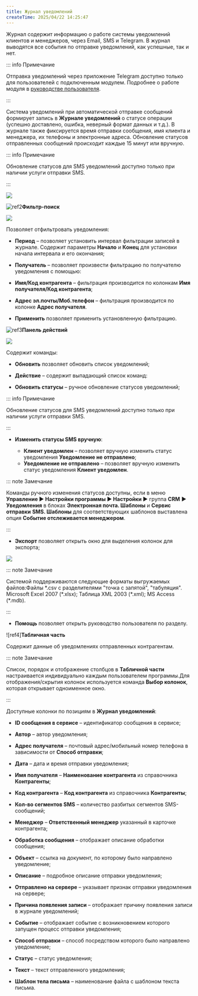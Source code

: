 ```yaml
---
title: Журнал уведомлений
createTime: 2025/04/22 14:25:47
---
```

Журнал содержит информацию о работе системы уведомлений клиентов и менеджеров, через Email, SMS и Telegram. В журнал выводятся все события по отправке уведомлений, как успешные, так и нет.

::: info Примечание

Отправка уведомлений через приложение Telegram доступно только для пользователей с подключенным модулем.
Подробнее о работе модуля в [руководстве пользователя](https://product-doc.tradesoft.ru/ai/telegram/index.htm).

:::

Система уведомлений при автоматической отправке сообщений формирует запись в **Журнале уведомлений** о статусе операции (успешно доставлено, ошибка, неверный формат данных и т.д.). В журнале также фиксируется время отправки сообщения, имя клиента и менеджера, их телефоны и электронные адреса. Обновление статусов отправленных сообщений происходит каждые 15 минут или вручную.

::: info Примечание

Обновление статусов для SMS уведомлений доступно только при наличии услуги отправки SMS.

:::

![](Aspose.Words.83ab1c44-6b28-430a-a5f2-4d9e6ba1abd4.348.png)

![ref2](Aspose.Words.83ab1c44-6b28-430a-a5f2-4d9e6ba1abd4.004.png)**Фильтр-поиск**

![](Aspose.Words.83ab1c44-6b28-430a-a5f2-4d9e6ba1abd4.349.png)

Позволяет отфильтровать уведомления:

- **Период** – позволяет установить интервал фильтрации записей в журнале. Содержит параметры **Начало** и **Конец** для установки начала интервала и его окончания;

- **Получатель** – позволяет произвести фильтрацию по получателю уведомления с помощью:

- **Имя/Код контрагента** – фильтрация производится по колонкам **Имя получателя/Код контрагента**;

- **Адрес эл.почты/Моб.телефон** – фильтрация производится по колонке **Адрес получателя**.

- **Применить** позволяет применить установленную фильтрацию.

![ref3](Aspose.Words.83ab1c44-6b28-430a-a5f2-4d9e6ba1abd4.006.png)**Панель действий**

![](Aspose.Words.83ab1c44-6b28-430a-a5f2-4d9e6ba1abd4.350.png)

Содержит команды:

- **Обновить** позволяет обновить список уведомлений;

- **Действие** – содержит выпадающий список команд:

- **Обновить статусы** – ручное обновление статусов уведомлений;

::: info Примечание

Обновление статусов для SMS уведомлений доступно только при наличии услуги отправки SMS.

:::

- **Изменить статусы SMS вручную**:

   - **Клиент уведомлен** – позволяет вручную изменить статус уведомления **Уведомление не отправлено**;
   - **Уведомление не отправлено** – позволяет вручную изменить статус уведомления **Клиент уведомлен**.

::: note Замечание

Команды ручного изменения статусов доступны, если в меню **Управление ► Настройки программы ► Настройки ►** группа **CRM** **► Уведомления** в блоках **Электронная почта. Шаблоны** и **Сервис отправки** **SMS. Шаблоны** для соответствующих шаблонов выставлена опция **Событие отслеживается менеджером**.

:::

- **Экспорт** позволяет открыть окно для выделения колонок для экспорта;

![](Aspose.Words.83ab1c44-6b28-430a-a5f2-4d9e6ba1abd4.351.png)

::: note Замечание

Системой поддерживаются следующие форматы выгружаемых файлов:Файлы \*.csv с разделителями "точка с запятой", "табуляция".
Microsoft Excel 2007 (\*.xlsx);
Таблица XML 2003 (\*.xml);
MS Access (\*.mdb).

:::

- **Помощь** позволяет открыть руководство пользователя по разделу.

![ref4]**Табличная часть**

Содержит данные об уведомлениях отправленных контрагентам.

::: note Замечание

Список, порядок и отображение столбцов в **Табличной части** настраивается индивидуально каждым пользователем программы.Для отображения/скрытия колонок используется команда **Выбор колонок**, которая открывает одноименное окно.

:::

Доступные колонки по позициям в **Журнал уведомлений**:

- **ID сообщения в сервисе** – идентификатор сообщения в сервисе;

- **Автор** – автор уведомления;

- **Адрес получателя** – почтовый адрес/мобильный номер телефона в зависимости от **Способ отправки**;

- **Дата** – дата и время отправки уведомления;

- **Имя получателя** – **Наименование контрагента** из справочника **Контрагенты**;

- **Код контрагента** – **Код контрагента** из справочника **Контрагенты**;

- **Кол-во сегментов SMS** – количество разбитых сегментов SMS-сообщений;

- **Менеджер** – **Ответственный менеджер** указанный в карточке контрагента;

- **Обработка сообщения** – отображает описание обработки сообщения;

- **Объект** – ссылка на документ, по которому было направлено уведомление;

- **Описание** – подробное описание отправки уведомления;

- **Отправлено на сервере** – указывает признак отправки уведомления на сервере;

- **Причина появления записи** – отображает причину появления записи в журнале уведомлений;

- **Событие** – отображает событие с возникновением которого запущен процесс отправки уведомления;

- **Способ отправки** – способ посредством которого было направлено уведомление;

- **Статус** – статус уведомления;

- **Текст** – текст отправленного уведомления;

- **Шаблон тела письма** – наименование файла с шаблоном текста письма.